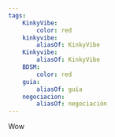 ```yaml
---
tags:
    KinkyVibe:
        color: red
    kinkyvibe:
        aliasOf: KinkyVibe
    Kinkyvibe:
        aliasOf: KinkyVibe
    BDSM:
        color: red
    guia:
        aliasOf: guía
    negociacion:
        aliasOf: negociación
---
```

Wow